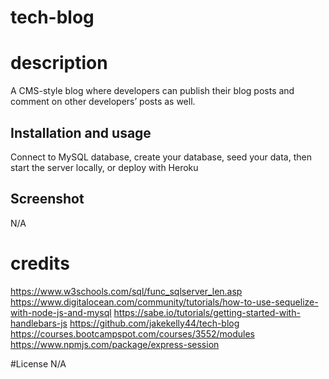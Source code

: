 # tech-blog

# description
A CMS-style blog where developers can publish their blog posts and comment on other developers’ posts as well. 


## Installation and usage
Connect to MySQL database, create your database, seed your data, then start the server locally, or deploy with Heroku

## Screenshot
N/A

# credits
https://www.w3schools.com/sql/func_sqlserver_len.asp
https://www.digitalocean.com/community/tutorials/how-to-use-sequelize-with-node-js-and-mysql
https://sabe.io/tutorials/getting-started-with-handlebars-js
https://github.com/jakekelly44/tech-blog
https://courses.bootcampspot.com/courses/3552/modules
https://www.npmjs.com/package/express-session

#License
N/A

